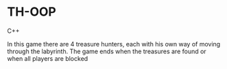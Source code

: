 # TH-OOP
C++

In this game there are 4 treasure hunters, each with his own way of moving through the labyrinth. The game ends when the treasures are found or when all players are blocked
